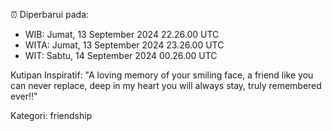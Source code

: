 ⏰ Diperbarui pada:
- WIB: Jumat, 13 September 2024 22.26.00 UTC
- WITA: Jumat, 13 September 2024 23.26.00 UTC
- WIT: Sabtu, 14 September 2024 00.26.00 UTC

Kutipan Inspiratif:
"A loving memory of your smiling face, a friend like you can never replace, deep in my heart you will always stay, truly remembered ever!!"


Kategori: friendship

